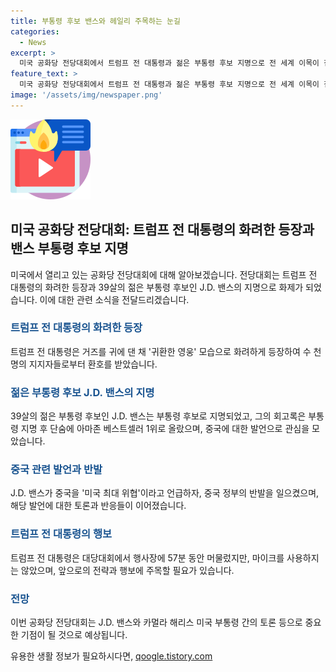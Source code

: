```yaml
---
title: 부통령 후보 밴스와 헤일리 주목하는 눈길
categories:
  - News
excerpt: >
  미국 공화당 전당대회에서 트럼프 전 대통령과 젊은 부통령 후보 지명으로 전 세계 이목이 집중되고 있다. 밴스 후보는 화려한 등장과 함께 논란을 불러일으키며 주목받고 있으며, 중국에 대한 강경한 입장과 관련된 발언으로 논란이 이어지고 있다. 또한, 트럼프 전 대통령의 활동에 대한 관심도 뜨겁다. 이번 공화당 전당대회는 대선을 준비하는 과정에서 중요한 이슈로 떠올라 있으며, 향후의 토론과 발표가 기대된다.
feature_text: >
  미국 공화당 전당대회에서 트럼프 전 대통령과 젊은 부통령 후보 지명으로 전 세계 이목이 집중되고 있다. 밴스 후보는 화려한 등장과 함께 논란을 불러일으키며 주목받고 있으며, 중국에 대한 강경한 입장과 관련된 발언으로 논란이 이어지고 있다. 또한, 트럼프 전 대통령의 활동에 대한 관심도 뜨겁다. 이번 공화당 전당대회는 대선을 준비하는 과정에서 중요한 이슈로 떠올라 있으며, 향후의 토론과 발표가 기대된다.
image: '/assets/img/newspaper.png'
---
```


<p><img src="/assets/img/news.png" alt="rentncar 속보" /></p>

<h2 data-ke-size="size26">미국 공화당 전당대회: 트럼프 전 대통령의 화려한 등장과 밴스 부통령 후보 지명</h2>

<p data-ke-size="size16">미국에서 열리고 있는 공화당 전당대회에 대해 알아보겠습니다. 전당대회는 트럼프 전 대통령의 화려한 등장과 39살의 젊은 부통령 후보인 J.D. 밴스의 지명으로 화제가 되었습니다. 이에 대한 관련 소식을 전달드리겠습니다.</p>

<h3><b><span style="color: #1a5490;">트럼프 전 대통령의 화려한 등장</span></b></h3>

<p data-ke-size="size16">트럼프 전 대통령은 거즈를 귀에 댄 채 '귀환한 영웅' 모습으로 화려하게 등장하여 수 천명의 지지자들로부터 환호를 받았습니다.</p>

<h3><b><span style="color: #1a5490;">젊은 부통령 후보 J.D. 밴스의 지명</span></b></h3>

<p data-ke-size="size16">39살의 젊은 부통령 후보인 J.D. 밴스는 부통령 후보로 지명되었고, 그의 회고록은 부통령 지명 후 단숨에 아마존 베스트셀러 1위로 올랐으며, 중국에 대한 발언으로 관심을 모았습니다. </p>

<h3><b><span style="color: #1a5490;">중국 관련 발언과 반발</span></b></h3>

<p data-ke-size="size16">J.D. 밴스가 중국을 '미국 최대 위협'이라고 언급하자, 중국 정부의 반발을 일으켰으며, 해당 발언에 대한 토론과 반응들이 이어졌습니다.</p>

<h3><b><span style="color: #1a5490;">트럼프 전 대통령의 행보</span></b></h3>

<p data-ke-size="size16">트럼프 전 대통령은 대당대회에서 행사장에 57분 동안 머물렀지만, 마이크를 사용하지는 않았으며, 앞으로의 전략과 행보에 주목할 필요가 있습니다.</p>

<h3><b><span style="color: #1a5490;">전망</span></b></h3>

<p data-ke-size="size16">이번 공화당 전당대회는 J.D. 밴스와 카멀라 해리스 미국 부통령 간의 토론 등으로 중요한 기점이 될 것으로 예상됩니다.</p>
유용한 생활 정보가 필요하시다면, <a href="https://qoogle.tistory.com" rel="dofollow">qoogle.tistory.com</a>


